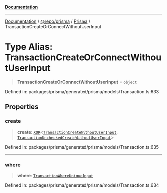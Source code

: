 [**Documentation**](../../../../../README.md)

***

[Documentation](../../../../../README.md) / [@repo/prisma](../../../README.md) / [Prisma](../README.md) / TransactionCreateOrConnectWithoutUserInput

# Type Alias: TransactionCreateOrConnectWithoutUserInput

> **TransactionCreateOrConnectWithoutUserInput** = `object`

Defined in: packages/prisma/generated/prisma/models/Transaction.ts:633

## Properties

### create

> **create**: [`XOR`](XOR.md)\<[`TransactionCreateWithoutUserInput`](TransactionCreateWithoutUserInput.md), [`TransactionUncheckedCreateWithoutUserInput`](TransactionUncheckedCreateWithoutUserInput.md)\>

Defined in: packages/prisma/generated/prisma/models/Transaction.ts:635

***

### where

> **where**: [`TransactionWhereUniqueInput`](TransactionWhereUniqueInput.md)

Defined in: packages/prisma/generated/prisma/models/Transaction.ts:634
